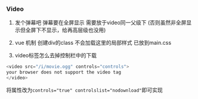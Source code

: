 ### Video 

1. 发个弹幕吧 弹幕要在全屏显示 需要放于video同一父级下 (否则虽然非全屏显示但全屏下不显示，给再高层级也没用)

2. vue 机制 创建div的class 不会加载这里的局部样式 已放到main.css

3. video标签怎么去掉控制栏中的下载
```js
<video src="/i/movie.ogg" controls="controls">
your browser does not support the video tag
</video>
```
将属性改为`controls="true" controlslist="nodownload"`即可实现